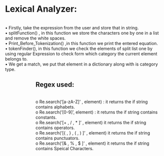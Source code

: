 # Lexical Analyzer:

<br>•	Firstly, take the  expression from the user  and store that in string.
<br>•	splitFunction() , in this function we store the characters one by one in a list and remove the white spaces.
<br>•	Print_Before_Tokenization() ,in this function we print the entered equation.
<br>•	tokenFinder(), in this function  we check the elements of split list one by using regular Expression to check form which category the current element belongs to.
<br>•	We get a match, we put that element in a dictionary along with is category type. 
<div style=" margin-left: 100px;">
 <h2>       Regex used: </h2>
 
<br>      o	Re.search(‘[a-zA-Z]’ , element) :  it returns the if string contains alphabets.
<br>      o	Re.search(‘[0-9]’, element) :  it returns the if string contains constants.
<br>      o	Re.search(‘[+ , / , * ]’ , element) it returns the if string contains operators.
<br>      o	Re.search(‘[{ , }  , ( , ) ]’ , element) it returns the if string contains punctuators.
<br>      o	Re.search(‘[& , %  , $ ]’ , element) it returns the if string contains Speical Characters.
</div>
